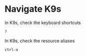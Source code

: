 # Navigate K9s

In K9s, check the keyboard shortcuts

```k9s
?
```

In K9s, check the resource aliases

```k9s
ctrl-a
```
